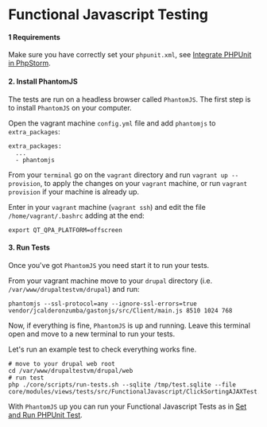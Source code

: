 # Functional Javascript Testing

#### 1 Requirements

Make sure you have correctly set your `phpunit.xml`, see [Integrate PHPUnit in PhpStorm](drupal_vm_phpunit.md#1-integrate-phpunit-in-phpstorm).

#### 2. Install PhantomJS

The tests are run on a headless browser called `PhantomJS`. The first step is to install `PhantomJS` on your computer.

Open the vagrant machine `config.yml` file and add `phantomjs` to `extra_packages`:

    extra_packages:
      ...
      - phantomjs

From your `terminal` go on the `vagrant` directory and run `vagrant up --provision`, to apply the changes on your `vagrant` machine, or run `vagrant provision` if your machine is already up.

Enter in your `vagrant` machine (`vagrant ssh`) and edit the file `/home/vagrant/.bashrc` adding at the end:

    export QT_QPA_PLATFORM=offscreen

#### 3. Run Tests

Once you've got `PhantomJS` you need start it to run your tests.

From your vagrant machine move to your `drupal` directory (i.e. `/var/www/drupaltestvm/drupal`) and run:

    phantomjs --ssl-protocol=any --ignore-ssl-errors=true vendor/jcalderonzumba/gastonjs/src/Client/main.js 8510 1024 768

Now, if everything is fine, `PhantomJS` is up and running. Leave this terminal open and move to a new terminal to run your tests.

Let's run an example test to check everything works fine.

    # move to your drupal web root
    cd /var/www/drupaltestvm/drupal/web
    # run test
    php ./core/scripts/run-tests.sh --sqlite /tmp/test.sqlite --file core/modules/views/tests/src/FunctionalJavascript/ClickSortingAJAXTest.php

With `PhantomJS` up you can run your Functional Javascript Tests as in [Set and Run PHPUnit Test](drupal_vm_phpunit.md#2-set-and-run-phpunit-test).